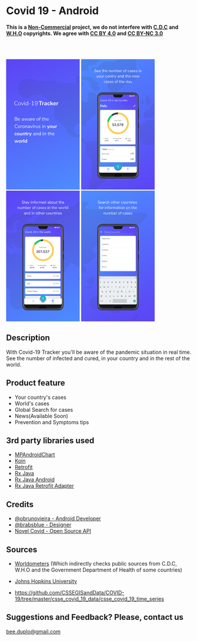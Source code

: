 # Covid 19 - Android

**This is a <ins>Non-Commercial</ins> project, we do not interfere with [C.D.C](https://wwwnc.cdc.gov/eid/page/copyright-and-disclaimers) and [W.H.O](https://www.who.int/about/who-we-are/publishing-policies/copyright) copyrights.  We agree with [CC BY 4.0](https://creativecommons.org/licenses/by/4.0/) and [CC BY-NC 3.0](https://creativecommons.org/licenses/by-nc/3.0/igo/)**

<br>
<br>

<p float="left">
     <img src="prints/image1.png" width="200"/>
     <img src="prints/image2.png" width="200"/>
     <img src="prints/image3.png" width="200"/>
     <img src="prints/image4.png" width="200"/>
</p>

## Description

With Covid-19 Tracker you'll be aware of the pandemic situation in real time. See the number of
infected and cured, in your country and in the rest of the world.

## Product feature
- Your country's cases
- World's cases
- Global Search for cases
- News(Available Soon)
- Prevention and Symptoms tips


## 3rd party libraries used
- [MPAndroidChart](https://github.com/PhilJay/MPAndroidChart)
- [Koin](https://github.com/InsertKoinIO/koin)
- [Retrofit](https://github.com/square/retrofit)
- [Rx Java](https://github.com/ReactiveX/RxJava)
- [Rx Java Android](https://github.com/ReactiveX/RxAndroid)
- [Rx Java Retrofit Adapter](https://github.com/akarnokd/RxJavaRetrofitAdapter)

## Credits
- [@obrunovieira - Android Developer](https://www.linkedin.com/in/obrunovieira/)
- [@brabsblue - Designer](https://www.linkedin.com/in/barbara-schoen/)
- [Novel Covid - Open Source API](https://github.com/NovelCOVID/API)

## Sources
* [Worldometers](https://www.worldometers.info/coronavirus/)
(Which indirectly checks public sources from C.D.C, W.H.O and the Government Department of Health of some countries)

* [Johns Hopkins University](https://hub.jhu.edu/novel-coronavirus-information/)

* https://github.com/CSSEGISandData/COVID-19/tree/master/csse_covid_19_data/csse_covid_19_time_series

## Suggestions and Feedback? Please, contact us
bee.duplo@gmail.com